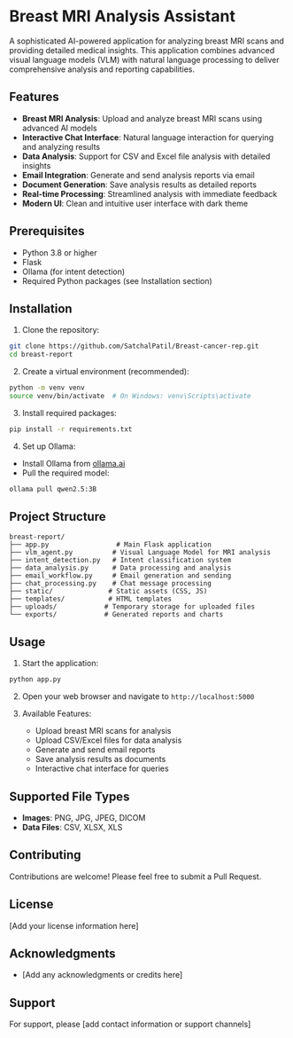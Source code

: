 # Breast MRI Analysis Assistant

A sophisticated AI-powered application for analyzing breast MRI scans and providing detailed medical insights. This application combines advanced visual language models (VLM) with natural language processing to deliver comprehensive analysis and reporting capabilities.

## Features

- **Breast MRI Analysis**: Upload and analyze breast MRI scans using advanced AI models
- **Interactive Chat Interface**: Natural language interaction for querying and analyzing results
- **Data Analysis**: Support for CSV and Excel file analysis with detailed insights
- **Email Integration**: Generate and send analysis reports via email
- **Document Generation**: Save analysis results as detailed reports
- **Real-time Processing**: Streamlined analysis with immediate feedback
- **Modern UI**: Clean and intuitive user interface with dark theme

## Prerequisites

- Python 3.8 or higher
- Flask
- Ollama (for intent detection)
- Required Python packages (see Installation section)

## Installation

1. Clone the repository:
```bash
git clone https://github.com/SatchalPatil/Breast-cancer-rep.git
cd breast-report
```

2. Create a virtual environment (recommended):
```bash
python -m venv venv
source venv/bin/activate  # On Windows: venv\Scripts\activate
```

3. Install required packages:
```bash
pip install -r requirements.txt
```

4. Set up Ollama:
- Install Ollama from [ollama.ai](https://ollama.ai)
- Pull the required model:
```bash
ollama pull qwen2.5:3B
```

## Project Structure    

```
breast-report/
├── app.py                 # Main Flask application
├── vlm_agent.py          # Visual Language Model for MRI analysis
├── intent_detection.py   # Intent classification system
├── data_analysis.py      # Data processing and analysis
├── email_workflow.py     # Email generation and sending
├── chat_processing.py    # Chat message processing
├── static/              # Static assets (CSS, JS)
├── templates/           # HTML templates
├── uploads/            # Temporary storage for uploaded files
└── exports/            # Generated reports and charts
```

## Usage

1. Start the application:
```bash
python app.py
```

2. Open your web browser and navigate to `http://localhost:5000`

3. Available Features:
   - Upload breast MRI scans for analysis
   - Upload CSV/Excel files for data analysis
   - Generate and send email reports
   - Save analysis results as documents
   - Interactive chat interface for queries

## Supported File Types

- **Images**: PNG, JPG, JPEG, DICOM
- **Data Files**: CSV, XLSX, XLS

## Contributing

Contributions are welcome! Please feel free to submit a Pull Request.

## License

[Add your license information here]

## Acknowledgments

- [Add any acknowledgments or credits here]

## Support

For support, please [add contact information or support channels] 